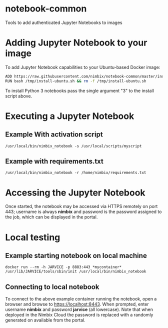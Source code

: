 # notebook-common
Tools to add authenticated Jupyter Notebooks to images

# Adding Jupyter Notebook to your image
To add Jupyter Notebook capabilities to your Ubuntu-based Docker image:

```bash
ADD https://raw.githubusercontent.com/nimbix/notebook-common/master/install-ubuntu.sh /tmp/install-ubuntu.sh
RUN bash /tmp/install-ubuntu.sh && rm -f /tmp/install-ubuntu.sh
```

To install Python 3 notebooks pass the single argument "3" to the install script above.

# Executing a Jupyter Notebook

## Example With activation script

```
/usr/local/bin/nimbix_notebook -s /usr/local/scripts/myscript
```

## Example with requirements.txt

```
/usr/local/bin/nimbix_notebook -r /home/nimbix/requirements.txt
```

# Accessing the Jupyter Notebook
Once started, the notebook may be accessed via HTTPS remotely on port 443; username is always **nimbix** and password is the password assigned to the job, which can be displayed in the portal.

# Local testing

## Example starting notebook on local machine

```
docker run --rm -h JARVICE -p 8883:443 *mycontainer* /usr/lib/JARVICE/tools/sbin/init /usr/local/bin/nimbix_notebook
```

## Connecting to local notebook
To connect to the above example container running the notebook, open a browser and browse to [https://localhost:8443](https://localhost:8443).  When prompted, enter username **nimbix** and password **jarvice** (all lowercase).  Note that when deployed in the Nimbix Cloud the password is replaced with a randomly generated on available from the portal.

